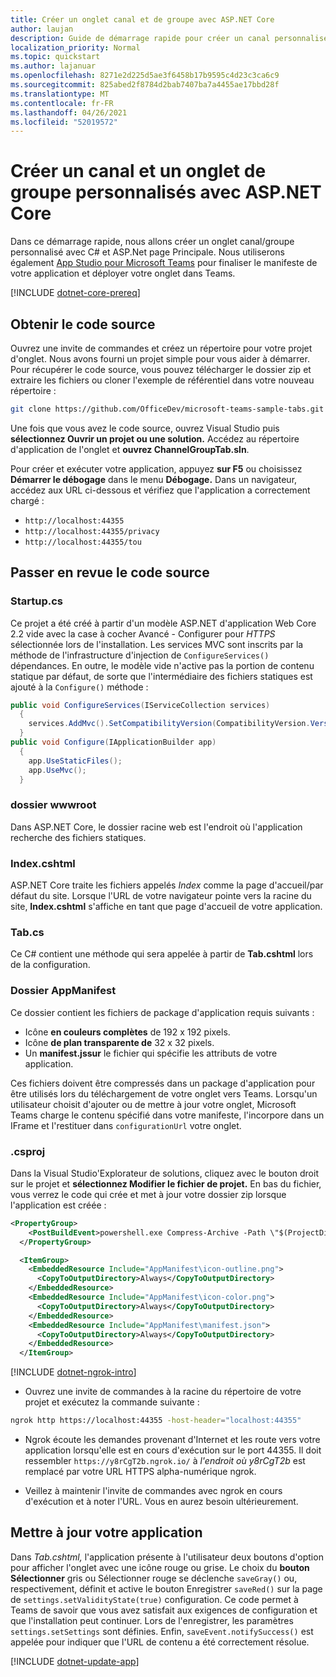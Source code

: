 ```yaml
---
title: Créer un onglet canal et de groupe avec ASP.NET Core
author: laujan
description: Guide de démarrage rapide pour créer un canal personnalisé et un onglet de groupe avec ASP.NET Core.
localization_priority: Normal
ms.topic: quickstart
ms.author: lajanuar
ms.openlocfilehash: 8271e2d225d5ae3f6458b17b9595c4d23c3ca6c9
ms.sourcegitcommit: 825abed2f8784d2bab7407ba7a4455ae17bbd28f
ms.translationtype: MT
ms.contentlocale: fr-FR
ms.lasthandoff: 04/26/2021
ms.locfileid: "52019572"
---
```

# <a name="create-a-custom-channel-and-group-tab-with-aspnet-core"></a>Créer un canal et un onglet de groupe personnalisés avec ASP.NET Core

Dans ce démarrage rapide, nous allons créer un onglet canal/groupe personnalisé avec C# et ASP.Net page Principale. Nous utiliserons également [App Studio pour Microsoft Teams](~/concepts/build-and-test/app-studio-overview.md) pour finaliser le manifeste de votre application et déployer votre onglet dans Teams.

[!INCLUDE [dotnet-core-prereq](~/includes/tabs/dotnet-core-prereq.md)]

## <a name="get-the-source-code"></a>Obtenir le code source

Ouvrez une invite de commandes et créez un répertoire pour votre projet d'onglet. Nous avons fourni un projet simple pour vous aider à démarrer. Pour récupérer le code source, vous pouvez télécharger le dossier zip et extraire les fichiers ou cloner l'exemple de référentiel dans votre nouveau répertoire :

```bash
git clone https://github.com/OfficeDev/microsoft-teams-sample-tabs.git
```

Une fois que vous avez le code source, ouvrez Visual Studio puis **sélectionnez Ouvrir un projet ou une solution.** Accédez au répertoire d'application de l'onglet et **ouvrez ChannelGroupTab.sln**.

Pour créer et exécuter votre application, appuyez **sur F5** ou choisissez **Démarrer le débogage** dans le menu **Débogage.** Dans un navigateur, accédez aux URL ci-dessous et vérifiez que l'application a correctement chargé :

- `http://localhost:44355`
- `http://localhost:44355/privacy`
- `http://localhost:44355/tou`

## <a name="review-the-source-code"></a>Passer en revue le code source

### <a name="startupcs"></a>Startup.cs

Ce projet a été créé à partir d'un modèle ASP.NET d'application Web Core 2.2 vide avec la case à cocher Avancé - Configurer pour *HTTPS* sélectionnée lors de l'installation. Les services MVC sont inscrits par la méthode de l'infrastructure d'injection de `ConfigureServices()` dépendances. En outre, le modèle vide n'active pas la portion de contenu statique par défaut, de sorte que l'intermédiaire des fichiers statiques est ajouté à la `Configure()` méthode :

```csharp
public void ConfigureServices(IServiceCollection services)
  {
    services.AddMvc().SetCompatibilityVersion(CompatibilityVersion.Version_2_2);
  }
public void Configure(IApplicationBuilder app)
  {
    app.UseStaticFiles();
    app.UseMvc();
  }
```

### <a name="wwwroot-folder"></a>dossier wwwroot

Dans ASP.NET Core, le dossier racine web est l'endroit où l'application recherche des fichiers statiques.

### <a name="indexcshtml"></a>Index.cshtml

ASP.NET Core traite les fichiers appelés *Index* comme la page d'accueil/par défaut du site. Lorsque l'URL de votre navigateur pointe vers la racine du site, **Index.cshtml** s'affiche en tant que page d'accueil de votre application.

### <a name="tabcs"></a>Tab.cs

Ce C# contient une méthode qui sera appelée à partir de **Tab.cshtml** lors de la configuration.

### <a name="appmanifest-folder"></a>Dossier AppManifest

Ce dossier contient les fichiers de package d'application requis suivants :

- Icône **en couleurs complètes** de 192 x 192 pixels.
- Icône **de plan transparente de** 32 x 32 pixels.
- Un **manifest.jssur** le fichier qui spécifie les attributs de votre application.

Ces fichiers doivent être compressés dans un package d'application pour être utilisés lors du téléchargement de votre onglet vers Teams. Lorsqu'un utilisateur choisit d'ajouter ou de mettre à jour votre onglet, Microsoft Teams charge le contenu spécifié dans votre manifeste, l'incorpore dans un IFrame et l'restituer dans `configurationUrl` votre onglet.

### <a name="csproj"></a>.csproj

Dans la Visual Studio'Explorateur de solutions, cliquez avec le bouton droit sur le projet et **sélectionnez Modifier le fichier de projet.** En bas du fichier, vous verrez le code qui crée et met à jour votre dossier zip lorsque l'application est créée :

```xml
<PropertyGroup>
    <PostBuildEvent>powershell.exe Compress-Archive -Path \"$(ProjectDir)AppManifest\*\" -DestinationPath \"$(TargetDir)tab.zip\" -Force</PostBuildEvent>
  </PropertyGroup>

  <ItemGroup>
    <EmbeddedResource Include="AppManifest\icon-outline.png">
      <CopyToOutputDirectory>Always</CopyToOutputDirectory>
    </EmbeddedResource>
    <EmbeddedResource Include="AppManifest\icon-color.png">
      <CopyToOutputDirectory>Always</CopyToOutputDirectory>
    </EmbeddedResource>
    <EmbeddedResource Include="AppManifest\manifest.json">
      <CopyToOutputDirectory>Always</CopyToOutputDirectory>
    </EmbeddedResource>
  </ItemGroup>
```

[!INCLUDE [dotnet-ngrok-intro](~/includes/tabs/dotnet-ngrok-intro.md)]

- Ouvrez une invite de commandes à la racine du répertoire de votre projet et exécutez la commande suivante :

```bash
ngrok http https://localhost:44355 -host-header="localhost:44355"
```

- Ngrok écoute les demandes provenant d'Internet et les route vers votre application lorsqu'elle est en cours d'exécution sur le port 44355. Il doit ressembler `https://y8rCgT2b.ngrok.io/` à *l'endroit où y8rCgT2b* est remplacé par votre URL HTTPS alpha-numérique ngrok.

- Veillez à maintenir l'invite de commandes avec ngrok en cours d'exécution et à noter l'URL. Vous en aurez besoin ultérieurement.

## <a name="update-your-application"></a>Mettre à jour votre application

Dans *Tab.cshtml,* l'application présente à l'utilisateur deux boutons d'option pour afficher l'onglet avec une icône rouge ou grise. Le choix du  **bouton Sélectionner** gris ou Sélectionner rouge se déclenche `saveGray()` ou, respectivement, définit et active le bouton Enregistrer `saveRed()` sur la page de `settings.setValidityState(true)` configuration.  Ce code permet à Teams de savoir que vous avez satisfait aux exigences de configuration et que l'installation peut continuer. Lors de l'enregistrer, les paramètres `settings.setSettings` sont définies. Enfin, `saveEvent.notifySuccess()` est appelée pour indiquer que l'URL de contenu a été correctement résolue.

[!INCLUDE [dotnet-update-app](~/includes/tabs/dotnet-update-chan-grp-app.md)]

